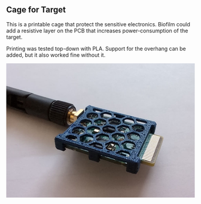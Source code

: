 ## Cage for Target

This is a printable cage that protect the sensitive electronics.
Biofilm could add a resistive layer on the PCB that increases power-consumption of the target.

Printing was tested top-down with PLA. Support for the overhang can be added, but it also worked fine without it.

![cagedTarget](photo_cagedTarget.jpg)
